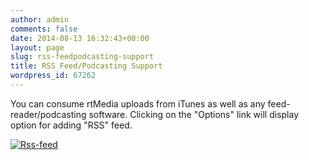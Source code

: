 ```yaml
---
author: admin
comments: false
date: 2014-08-13 16:32:43+00:00
layout: page
slug: rss-feedpodcasting-support
title: RSS Feed/Podcasting Support
wordpress_id: 67262
---
```


You can consume rtMedia uploads from iTunes as well as any feed-reader/podcasting software. Clicking on the "Options" link will display option for adding "RSS" feed.



[![Rss-feed](http://docs.rtcamp.com/wp-content/uploads/2014/08/Rss-feed.png)](http://docs.rtcamp.com/wp-content/uploads/2014/08/Rss-feed.png)
